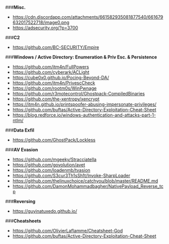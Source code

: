 
###**Misc.**
- https://cdn.discordapp.com/attachments/661582935081877540/661679632017522718/image0.png
- https://adsecurity.org/?p=3700

###**C2**
- https://github.com/BC-SECURITY/Empire

###**Windows / Active Directory:  Enumeration & Priv Esc. & Persistence**  
- https://github.com/itm4n/FullPowers
- https://github.com/cyberark/ACLight
- https://cube0x0.github.io/Pocing-Beyond-DA/ 
- https://github.com/itm4n/PrivescCheck
- https://github.com/rootm0s/WinPwnage
- https://github.com/r3motecontrol/Ghostpack-CompiledBinaries
- https://github.com/the-xentropy/xencrypt  
- https://itm4n.github.io/printspoofer-abusing-impersonate-privileges/
- https://github.com/buftas/Active-Directory-Exploitation-Cheat-Sheet
- https://blog.redforce.io/windows-authentication-and-attacks-part-1-ntlm/

###**Data Exfil**  

- https://github.com/GhostPack/Lockless

###**AV Evasion**  
- https://github.com/mgeeky/Stracciatella
- https://github.com/govolution/avet
- https://github.com/loadenmb/tvasion
- https://github.com/S3cur3Th1sSh1t/Invoke-SharpLoader
- https://github.com/thelinuxchoice/catchyou/blob/master/README.md
- https://github.com/DamonMohammadbagher/NativePayload_Reverse_tcp

###**Reversing**
- https://guyinatuxedo.github.io/

###**Cheatsheets**
- https://github.com/OlivierLaflamme/Cheatsheet-God
- https://github.com/buftas/Active-Directory-Exploitation-Cheat-Sheet